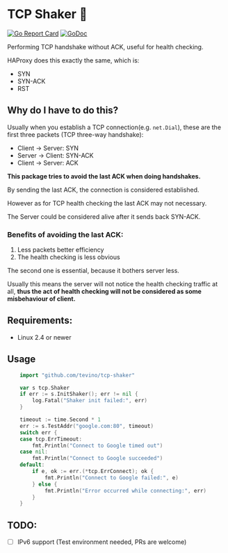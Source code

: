 # TCP Shaker :heartbeat:
[![Go Report Card](https://goreportcard.com/badge/github.com/tevino/tcp-shaker)](https://goreportcard.com/report/github.com/tevino/tcp-shaker)
[![GoDoc](https://godoc.org/github.com/tevino/tcp-shaker?status.svg)](https://godoc.org/github.com/tevino/tcp-shaker)

Performing TCP handshake without ACK, useful for health checking.

HAProxy does this exactly the same, which is:

- SYN
- SYN-ACK
- RST

## Why do I have to do this?
Usually when you establish a TCP connection(e.g. `net.Dial`), these are the first three packets (TCP three-way handshake):

- Client -> Server: SYN
- Server -> Client: SYN-ACK
- Client -> Server: ACK

**This package tries to avoid the last ACK when doing handshakes.**

By sending the last ACK, the connection is considered established.

However as for TCP health checking the last ACK may not necessary.

The Server could be considered alive after it sends back SYN-ACK.

### Benefits of avoiding the last ACK:
1. Less packets better efficiency
2. The health checking is less obvious

The second one is essential, because it bothers server less.

Usually this means the server will not notice the health checking traffic at all, **thus the act of health checking will not be
considered as some misbehaviour of client.**

## Requirements:
- Linux 2.4 or newer

## Usage
```go
	import "github.com/tevino/tcp-shaker"

	var s tcp.Shaker
	if err := s.InitShaker(); err != nil {
		log.Fatal("Shaker init failed:", err)
	}

	timeout := time.Second * 1
	err := s.TestAddr("google.com:80", timeout)
	switch err {
	case tcp.ErrTimeout:
		fmt.Println("Connect to Google timed out")
	case nil:
		fmt.Println("Connect to Google succeeded")
	default:
		if e, ok := err.(*tcp.ErrConnect); ok {
			fmt.Println("Connect to Google failed:", e)
		} else {
			fmt.Println("Error occurred while connecting:", err)
		}
	}
```

## TODO:

- [ ] IPv6 support (Test environment needed, PRs are welcome)
